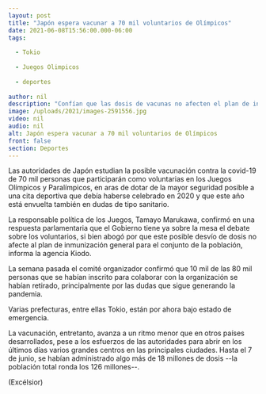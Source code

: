 ```yaml
---
layout: post
title: "Japón espera vacunar a 70 mil voluntarios de Olímpicos"
date: 2021-06-08T15:56:00.000-06:00
tags:
  
  - Tokio
  
  - Juegos Olimpicos
  
  - deportes
  
author: nil
description: "Confían que las dosis de vacunas no afecten el plan de inmunización general para el resto de la población"
image: /uploads/2021/images-2591556.jpg
video: nil
audio: nil
alt: Japón espera vacunar a 70 mil voluntarios de Olímpicos
front: false
section: Deportes
---
```


Las autoridades de Japón estudian la posible vacunación contra la covid-19 de 70 mil personas que participarán como voluntarias en los Juegos Olímpicos y Paralímpicos, en aras de dotar de la mayor seguridad posible a una cita deportiva que debía haberse celebrado en 2020 y que este año está envuelta también en dudas de tipo sanitario.

La responsable política de los Juegos, Tamayo Marukawa, confirmó en una respuesta parlamentaria que el Gobierno tiene ya sobre la mesa el debate sobre los voluntarios, si bien abogó por que este posible desvío de dosis no afecte al plan de inmunización general para el conjunto de la población, informa la agencia Kiodo.

La semana pasada el comité organizador confirmó que 10 mil de las 80 mil personas que se habían inscrito para colaborar con la organización se habían retirado, principalmente por las dudas que sigue generando la pandemia.

Varias prefecturas, entre ellas Tokio, están por ahora bajo estado de emergencia.

La vacunación, entretanto, avanza a un ritmo menor que en otros países desarrollados, pese a los esfuerzos de las autoridades para abrir en los últimos días varios grandes centros en las principales ciudades. Hasta el 7 de junio, se habían administrado algo más de 18 millones de dosis --la población total ronda los 126 millones--.

(Excélsior)
